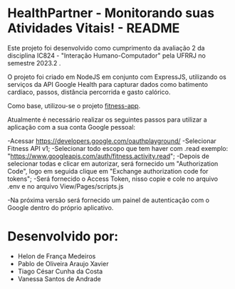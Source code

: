# HealthPartner - Monitorando suas Atividades Vitais! - README


Este projeto foi desenvolvido como cumprimento da avaliação 2 da disciplina IC824 - "Interação Humano-Computador" pela UFRRJ no semestre 2023.2 .

O projeto foi criado em NodeJS em conjunto com ExpressJS, utilizando os serviços da API Google Health para capturar dados como batimento cardíaco, passos, distância percorrida e gasto calórico.

Como base, utilizou-se o projeto [fitness-app](https://github.com/ayoubkhial/fitness-app).

Atualmente é necessário realizar os seguintes passos para utilizar a aplicação com a sua conta Google pessoal:

-Acessar https://developers.google.com/oauthplayground/
-Selecionar Fitness API v1;
-Selecionar todo escopo que tem haver com .read exemplo: "https://www.googleapis.com/auth/fitness.activity.read";
-Depois de selecionar todas e clicar em autorizar, será fornecido um "Authorization Code", logo em seguida clique em "Exchange authorization code for tokens";
-Será fornecido o Access Token, nisso copie e cole no arquivo .env e no arquivo View/Pages/scripts.js

-Na próxima versão será fornecido um painel de autenticação com o Google dentro do próprio aplicativo. 

# Desenvolvido por:

- Helon de França Medeiros
- Pablo de Oliveira Araujo Xavier
- Tiago César Cunha da Costa
- Vanessa Santos de Andrade
